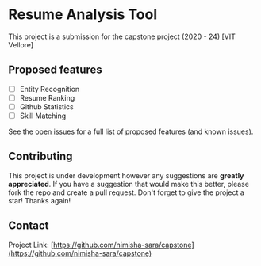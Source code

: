 # Resume Analysis Tool

This project is a submission for the capstone project (2020 - 24) [VIT Vellore]

<!-- ROADMAP -->
## Proposed features
- [ ] Entity Recognition
- [ ] Resume Ranking
- [ ] Github Statistics
- [ ] Skill Matching

See the [open issues](https://github.com/nimisha-sara/capstone/issues) for a full list of proposed features (and known issues).

<!-- CONTRIBUTING -->
## Contributing

This project is under development however any suggestions are **greatly appreciated**.
If you have a suggestion that would make this better, please fork the repo and create a pull request. 
Don't forget to give the project a star! Thanks again!

<!-- CONTACT -->
## Contact

Project Link: [https://github.com/nimisha-sara/capstone](https://github.com/nimisha-sara/capstone)